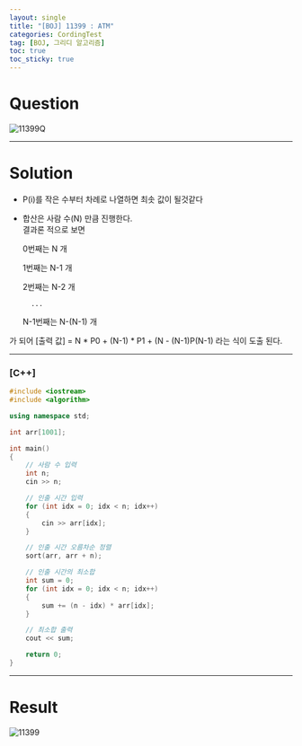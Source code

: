```yaml
---
layout: single
title: "[BOJ] 11399 : ATM"
categories: CordingTest
tag: [BOJ, 그리디 알고리즘]
toc: true
toc_sticky: true
---
```


# Question
![11399Q](https://user-images.githubusercontent.com/97664446/169690433-52ffe891-f145-4958-9d1a-4622d1e65fb5.PNG)

***

# Solution
- P(i)를 작은 수부터 차례로 나열하면 최솟 값이 될것같다 <br>
- 합산은 사람 수(N) 만큼 진행한다. <br>
결과론 적으로 보면

  0번째는 N 개

  1번째는 N-1 개

  2번째는 N-2 개

        ... 

  N-1번째는 N-(N-1) 개
  
가 되어 [출력 값] = N * P0 + (N-1) * P1 + (N - (N-1)P(N-1) 라는 식이 도출 된다.

***

### [C++]

```c++
#include <iostream>
#include <algorithm>

using namespace std;

int arr[1001];

int main()
{
	// 사람 수 입력
	int n;
	cin >> n;

	// 인출 시간 입력
	for (int idx = 0; idx < n; idx++)
	{
		cin >> arr[idx];
	}

	// 인출 시간 오름차순 정렬
	sort(arr, arr + n);

	// 인출 시간의 최소합
	int sum = 0;
	for (int idx = 0; idx < n; idx++)
	{
		sum += (n - idx) * arr[idx];
	}

	// 최소합 출력
	cout << sum;

	return 0;
}
```

***

# Result
![11399](https://user-images.githubusercontent.com/97664446/173351286-f4db2780-94ef-4604-a159-5e4e772ea23f.PNG)
